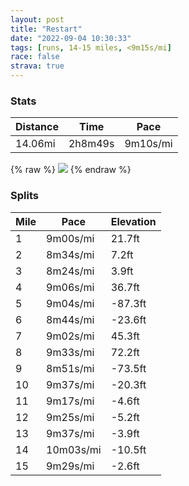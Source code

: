 ```yaml
---
layout: post
title: "Restart"
date: "2022-09-04 10:30:33"
tags: [runs, 14-15 miles, <9m15s/mi]
race: false
strava: true
---
```


### Stats

| Distance | Time | Pace |
|----------|------|------|
|14.06mi|2h8m49s|9m10s/mi|

{% raw %}
<img src='https://maps.googleapis.com/maps/api/staticmap?maptype=roadmap&path=enc:wcwwFbqsbMHMC}AjAcCd@_B@kAPUZH`@`@Bb@PRrAiAZ{@Hi@DmAR]Fa@z@{@@MIW^y@TEzAd@CNDJtAD@MV]d@U~@}@EODYsAkACQj@cAnAQNTRg@f@HxCQx@oAfAOk@u@z@g@UoAd@qAK]Pe@TmBX_@ZH^RlAWfAq@x@Wf@L`@c@j@Sd@DJ^EHn@G|AXZOnARZJh@f@f@BbAp@l@?NQRVT?HPx@Bf@SrE?fBPjAS|@Ff@T\ZbCNtAp@hACt@v@p@FvFDtAIlDz@b@CvAaDRJHVh@j@vCl@z@b@Xj@Lt@hAp@Ff@\BP_@jAb@vBUnARxACfATf@^^j@dBt@f@`@bAlARn@`Af@f@lAlBh@LPF`@rAzAVPj@BjA\dAdAt@dAjA`@~@lBVT`CbAx@l@h@JzBzDbBl@RGJLD_@z@a@Vy@JILwBb@{APeBZ}@rAeCVcAVa@x@oChDr@|Ad@|BLn@qDf@LVKHe@@kBGu@JYAa@l@iDdAyEd@}CfAwDHoBTiABs@Zg@ZoA@{@HcAVo@J_AZ_@xAqD~CuO|FuVx@aED}@X{@JyBXiBr@_D|@gFr@oCl@gE|@yBRyATi@DqAZwAtAwDp@oCXm@`@e@n@}BdCaLBwALYbCBhAb@xMfAz@V|@m@nAiBb@QlCsDp@Y|@wAx@y@bBaCrFiFb@M?[\k@pBiCd@_@x@sAtCaDt@[nFy@r@@dFw@j@@~C_@XMzIoAvBKfCg@bKu@bHeA|JoAtJw@bEi@fAc@x@?dH}@~Gg@jBg@~C_@~BA`@QxEg@^FL`@JSB_@RQtAKp@WbCAdAJzKdDlE|@xBx@tEbAbCt@pEv@b@NZ\~Cx@~FpAlUhGtN}@rNm@bAc@xDGfAQd@DhJm@bBAZPzMc@v@I\W~@Al@QfBOvADfAWrHDzEa@~DPvGcDnCw@zK_@tABpAQdAAjDk@xI[~A]rI_A~SkB`AWdEYbCg@`M{AdGc@|H_A`Cg@bIcAhN{AnKcAt@W~BIhD_@z@[VDhViCrGaAdK}@`Dm@nBGvEs@nEYj@Q`Iu@rBe@rGg@fB]bEYxToC~D[hO_B|Q_Cv@?tEw@`MeAICMD`ACtIoAdEKfDy@LJPnADt@Ep@Jn@VVFZMrLHnC&key=AIzaSyC1MId7bFpkLXNAaYhBSTb8jLyiSqzbDtM&size=800x800&markers=color:yellow|label:S|40.75596,-73.99714&markers=color:green|label:F|40.58360999999992,-73.94785999999996'>
{% endraw %}

### Splits

| Mile | Pace | Elevation |
|------|------|-----------|
|1|9m00s/mi|21.7ft|
|2|8m34s/mi|7.2ft|
|3|8m24s/mi|3.9ft|
|4|9m06s/mi|36.7ft|
|5|9m04s/mi|-87.3ft|
|6|8m44s/mi|-23.6ft|
|7|9m02s/mi|45.3ft|
|8|9m33s/mi|72.2ft|
|9|8m51s/mi|-73.5ft|
|10|9m37s/mi|-20.3ft|
|11|9m17s/mi|-4.6ft|
|12|9m25s/mi|-5.2ft|
|13|9m37s/mi|-3.9ft|
|14|10m03s/mi|-10.5ft|
|15|9m29s/mi|-2.6ft|
